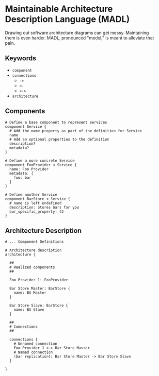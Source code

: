 # Maintainable Architecture Description Language (MADL)

Drawing out software architecture diagrams can get messy. Maintaining them is even harder. MADL, pronounced "model," is meant to alleviate that pain.

## Keywords

* `component`
* `connections`
  * `->`
  * `<-`
  * `<->`
* `architecture`

## Components

```
# Define a base component to represent services
component Service {
  # Add the name property as part of the definition for Service
  name
  # Add an optional properties to the definition
  description?
  metadata?
}

# Define a more concrete Service
component FooProvider < Service {
  name: Foo Provider
  metadata: {
    foo: bar
  }
}

# Define another Service
component BarStore < Service {
  # name is left undefined
  description: Stores bars for you
  bar_specific_property: 42
}
```

## Architecture Description

```
# ... Component Definitions

# Architecture description
architecture {

  ##
  # Realized components
  ##

  Foo Provider 1: FooProvider

  Bar Store Master: BarStore {
    name: BS Master
  }

  Bar Store Slave: BarStore {
    name: BS Slave
  }

  ##
  # Connections
  ##

  connections {
    # Unnamed connection
    Foo Provider 1 <-> Bar Store Master
    # Named connection
    (bar replication): Bar Store Master -> Bar Store Slave
  }

}
```
